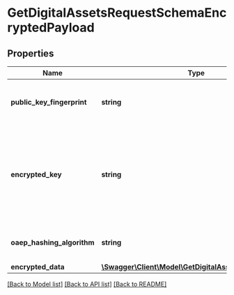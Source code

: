 # GetDigitalAssetsRequestSchemaEncryptedPayload

## Properties
Name | Type | Description | Notes
------------ | ------------- | ------------- | -------------
**public_key_fingerprint** | **string** | The fingerpint of the public key used to encrypt the ephemeral AES key. __Max Length:64__ | 
**encrypted_key** | **string** | One-time use AES key encrypted by the Mastercard public key (as identified by publicKeyFingerprint) using the OEAP or PKCS#1 v1.5 scheme (depending on the value of oeapHashingAlgorithm.) __Max Length:512__ | 
**oaep_hashing_algorithm** | **string** | Hashing algorithm used with the OAEP scheme. Must be either SHA256 or SHA512. | [optional] 
**encrypted_data** | [**\Swagger\Client\Model\GetDigitalAssetsEncryptedData**](GetDigitalAssetsEncryptedData.md) |  | 

[[Back to Model list]](../README.md#documentation-for-models) [[Back to API list]](../README.md#documentation-for-api-endpoints) [[Back to README]](../README.md)


